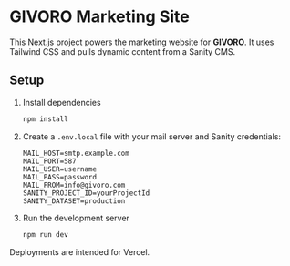 # GIVORO Marketing Site

This Next.js project powers the marketing website for **GIVORO**. It uses Tailwind CSS and pulls dynamic content from a Sanity CMS.

## Setup

1. Install dependencies
   ```bash
   npm install
   ```
2. Create a `.env.local` file with your mail server and Sanity credentials:
   ```env
   MAIL_HOST=smtp.example.com
   MAIL_PORT=587
   MAIL_USER=username
   MAIL_PASS=password
   MAIL_FROM=info@givoro.com
   SANITY_PROJECT_ID=yourProjectId
   SANITY_DATASET=production
   ```
3. Run the development server
   ```bash
   npm run dev
   ```

Deployments are intended for Vercel.
